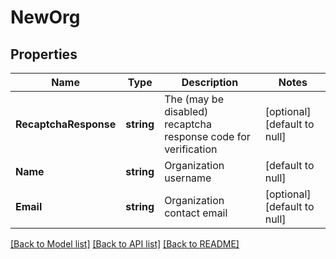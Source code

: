 # NewOrg

## Properties
Name | Type | Description | Notes
------------ | ------------- | ------------- | -------------
**RecaptchaResponse** | **string** | The (may be disabled) recaptcha response code for verification | [optional] [default to null]
**Name** | **string** | Organization username | [default to null]
**Email** | **string** | Organization contact email | [optional] [default to null]

[[Back to Model list]](../README.md#documentation-for-models) [[Back to API list]](../README.md#documentation-for-api-endpoints) [[Back to README]](../README.md)

